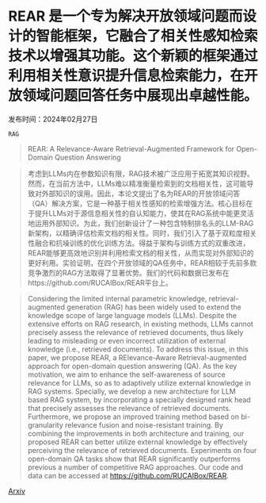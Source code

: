 # REAR 是一个专为解决开放领域问题而设计的智能框架，它融合了相关性感知检索技术以增强其功能。这个新颖的框架通过利用相关性意识提升信息检索能力，在开放领域问题回答任务中展现出卓越性能。

发布时间：2024年02月27日

`RAG`

> REAR: A Relevance-Aware Retrieval-Augmented Framework for Open-Domain Question Answering

> 考虑到LLMs内在参数知识有限，RAG技术被广泛应用于拓宽其知识视野。然而，在当前方法中，LLMs难以精准衡量检索到的文档相关性，这可能导致对外部知识的误用。因此，本论文提出了名为REAR的开放领域问答（QA）解决方案，它是一种基于相关性感知的检索增强方法。核心目标在于提升LLMs对于源信息相关性的自认知能力，使其在RAG系统中能更灵活地运用外部知识。为此，我们创新设计了一种包含特制排名头的LLM-RAG新架构，以精确评估检索文档的相关性。同时，我们引入了基于双粒度相关性融合和抗噪训练的优化训练方法。得益于架构与训练方式的双重改进，REAR能够更高效地识别并利用检索文档的相关性，从而实现对外部知识的更好利用。实验证明，在四个开放领域的QA任务中，REAR相较于先前多款竞争激烈的RAG方法取得了显著优势。我们的代码和数据已发布在https://github.com/RUCAIBox/REAR平台上。

> Considering the limited internal parametric knowledge, retrieval-augmented generation (RAG) has been widely used to extend the knowledge scope of large language models (LLMs). Despite the extensive efforts on RAG research, in existing methods, LLMs cannot precisely assess the relevance of retrieved documents, thus likely leading to misleading or even incorrect utilization of external knowledge (i.e., retrieved documents). To address this issue, in this paper, we propose REAR, a RElevance-Aware Retrieval-augmented approach for open-domain question answering (QA). As the key motivation, we aim to enhance the self-awareness of source relevance for LLMs, so as to adaptively utilize external knowledge in RAG systems. Specially, we develop a new architecture for LLM based RAG system, by incorporating a specially designed rank head that precisely assesses the relevance of retrieved documents. Furthermore, we propose an improved training method based on bi-granularity relevance fusion and noise-resistant training. By combining the improvements in both architecture and training, our proposed REAR can better utilize external knowledge by effectively perceiving the relevance of retrieved documents. Experiments on four open-domain QA tasks show that REAR significantly outperforms previous a number of competitive RAG approaches. Our code and data can be accessed at https://github.com/RUCAIBox/REAR.

[Arxiv](https://arxiv.org/abs/2402.17497)